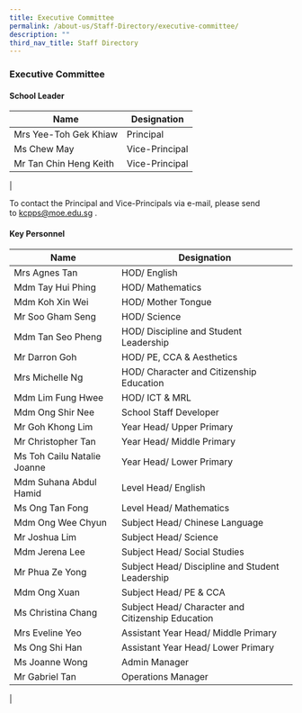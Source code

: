 ```yaml
---
title: Executive Committee
permalink: /about-us/Staff-Directory/executive-committee/
description: ""
third_nav_title: Staff Directory
---
```

### Executive Committee
#### School Leader

| Name | Designation |
|---|---|
| Mrs Yee-Toh Gek Khiaw | Principal |
| Ms Chew May  | Vice-Principal |
| Mr Tan Chin Heng Keith | Vice-Principal |
|

To contact the Principal and Vice-Principals via e-mail, please send to [kcpps@moe.edu.sg](mailto:kcpps@moe.edu.sg) .

#### Key Personnel

| Name | Designation |
|---|---|
| Mrs Agnes Tan | HOD/ English |
| Mdm Tay Hui Phing  | HOD/ Mathematics |
| Mdm Koh Xin Wei | HOD/ Mother Tongue |
| Mr Soo Gham Seng | HOD/ Science  |
| Mdm Tan Seo Pheng | HOD/ Discipline and Student Leadership |
| Mr Darron Goh | HOD/ PE, CCA & Aesthetics |
| Mrs Michelle Ng | HOD/ Character and Citizenship Education  |
| Mdm Lim Fung Hwee  | HOD/ ICT & MRL  |
| Mdm Ong Shir Nee   | School Staff Developer  |
| Mr Goh Khong Lim | Year Head/ Upper Primary  |
| Mr Christopher Tan | Year Head/ Middle Primary  |
| Ms Toh Cailu Natalie Joanne | Year Head/ Lower Primary   |
| Mdm Suhana Abdul Hamid  | Level Head/ English |
| Ms Ong Tan Fong | Level Head/ Mathematics |
| Mdm Ong Wee Chyun | Subject Head/ Chinese Language |
| Mr Joshua Lim | Subject Head/ Science |
| Mdm Jerena Lee | Subject Head/ Social Studies |
| Mr Phua Ze Yong | Subject Head/ Discipline and Student Leadership |
| Mdm Ong Xuan | Subject Head/ PE & CCA  |
| Ms Christina Chang | Subject Head/ Character and Citizenship Education  |
| Mrs Eveline Yeo | Assistant Year Head/ Middle Primary  |
| Ms Ong Shi Han  | Assistant Year Head/ Lower Primary  |
| Ms Joanne Wong  | Admin Manager   |
| Mr Gabriel Tan | Operations Manager |
|